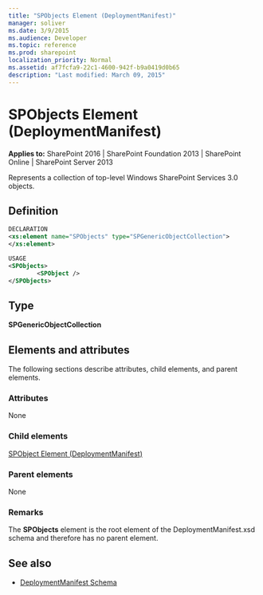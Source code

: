 ```yaml
---
title: "SPObjects Element (DeploymentManifest)"
manager: soliver
ms.date: 3/9/2015
ms.audience: Developer
ms.topic: reference
ms.prod: sharepoint
localization_priority: Normal
ms.assetid: af7fcfa9-22c1-4600-942f-b9a0419d0b65
description: "Last modified: March 09, 2015"
---
```


# SPObjects Element (DeploymentManifest)

**Applies to:** SharePoint 2016 | SharePoint Foundation 2013 | SharePoint Online | SharePoint Server 2013 
  
Represents a collection of top-level Windows SharePoint Services 3.0 objects.

## Definition

```XML
DECLARATION
<xs:element name="SPObjects" type="SPGenericObjectCollection">
</xs:element>

USAGE
<SPObjects>
        <SPObject />
</SPObjects>

```

## Type

**SPGenericObjectCollection**
  
## Elements and attributes

The following sections describe attributes, child elements, and parent elements.

### Attributes

None
   
### Child elements

[SPObject Element (DeploymentManifest)](spobject-element-deploymentmanifest.md)
   
### Parent elements

None
   
### Remarks

The **SPObjects** element is the root element of the DeploymentManifest.xsd schema and therefore has no parent element. 
  
## See also

- [DeploymentManifest Schema](deploymentmanifest-schema.md)


